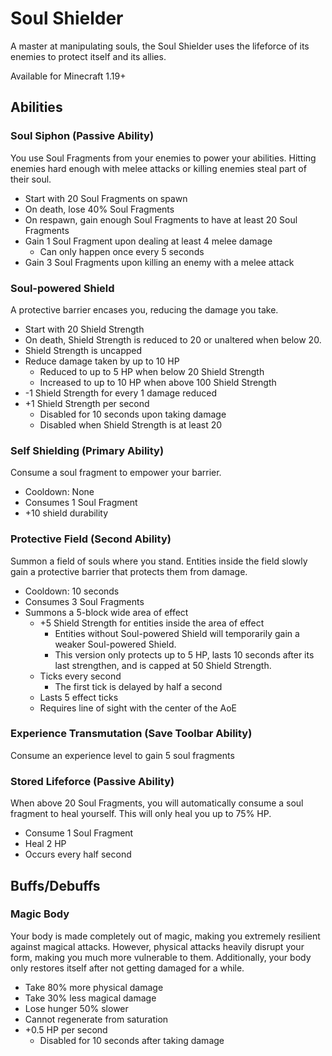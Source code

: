 # Soul Shielder

A master at manipulating souls, the Soul Shielder uses the lifeforce of its enemies to protect itself and its allies.

Available for Minecraft 1.19+

## Abilities

### Soul Siphon (Passive Ability)

You use Soul Fragments from your enemies to power your abilities. Hitting enemies hard enough with melee attacks or killing enemies steal part of their soul.

- Start with 20 Soul Fragments on spawn
- On death, lose 40% Soul Fragments
- On respawn, gain enough Soul Fragments to have at least 20 Soul Fragments
- Gain 1 Soul Fragment upon dealing at least 4 melee damage
  - Can only happen once every 5 seconds
- Gain 3 Soul Fragments upon killing an enemy with a melee attack

### Soul-powered Shield

A protective barrier encases you, reducing the damage you take.

- Start with 20 Shield Strength
- On death, Shield Strength is reduced to 20 or unaltered when below 20.
- Shield Strength is uncapped
- Reduce damage taken by up to 10 HP
  - Reduced to up to 5 HP when below 20 Shield Strength
  - Increased to up to 10 HP when above 100 Shield Strength
- -1 Shield Strength for every 1 damage reduced
- +1 Shield Strength per second
  - Disabled for 10 seconds upon taking damage
  - Disabled when Shield Strength is at least 20

### Self Shielding (Primary Ability)

Consume a soul fragment to empower your barrier.

- Cooldown: None
- Consumes 1 Soul Fragment
- +10 shield durability

### Protective Field (Second Ability)

Summon a field of souls where you stand. Entities inside the field slowly gain a protective barrier that protects them from damage.

- Cooldown: 10 seconds
- Consumes 3 Soul Fragments
- Summons a 5-block wide area of effect
  - +5 Shield Strength for entities inside the area of effect
    - Entities without Soul-powered Shield will temporarily gain a weaker Soul-powered Shield.
    - This version only protects up to 5 HP, lasts 10 seconds after its last strengthen, and is capped at 50 Shield Strength.
  - Ticks every second
    - The first tick is delayed by half a second
  - Lasts 5 effect ticks
  - Requires line of sight with the center of the AoE

### Experience Transmutation (Save Toolbar Ability)

Consume an experience level to gain 5 soul fragments

### Stored Lifeforce (Passive Ability)

When above 20 Soul Fragments, you will automatically consume a soul fragment to heal yourself. This will only heal you up to 75% HP.

- Consume 1 Soul Fragment
- Heal 2 HP
- Occurs every half second

## Buffs/Debuffs

### Magic Body

Your body is made completely out of magic, making you extremely resilient against magical attacks. However, physical attacks heavily disrupt your form, making you much more vulnerable to them. Additionally, your body only restores itself after not getting damaged for a while.

- Take 80% more physical damage
- Take 30% less magical damage
- Lose hunger 50% slower
- Cannot regenerate from saturation
- +0.5 HP per second
  - Disabled for 10 seconds after taking damage
